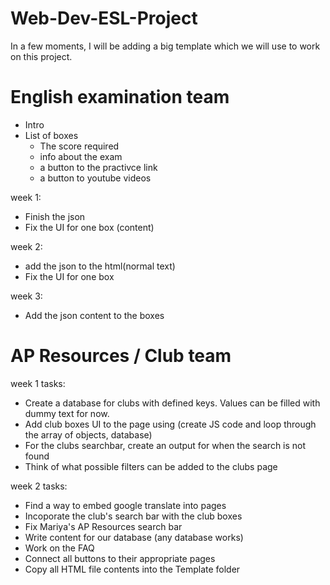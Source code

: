 # Web-Dev-ESL-Project

In a few moments, I will be adding a big template which we will use to work on this project.


# English examination team
 - Intro
 - List of boxes
    - The score required
    - info about the exam
    - a button to the practivce link
    - a button to youtube videos

week 1:
- Finish the json 
- Fix the UI for one box (content)

week 2: 
- add the json to the html(normal text)
- Fix the UI for one box

week 3: 
- Add the json content to the boxes

# AP Resources / Club team

week 1 tasks:
- Create a database for clubs with defined keys. Values can be filled with dummy text for now.
- Add club boxes UI to the page using (create JS code and loop through the array of objects, database)
- For the clubs searchbar, create an output for when the search is not found
- Think of what possible filters can be added to the clubs page


week 2 tasks:
- Find a way to embed google translate into pages
- Incoporate the club's search bar with the club boxes
- Fix Mariya's AP Resources search bar
- Write content for our database (any database works)
- Work on the FAQ
- Connect all buttons to their appropriate pages
- Copy all HTML file contents into the Template folder